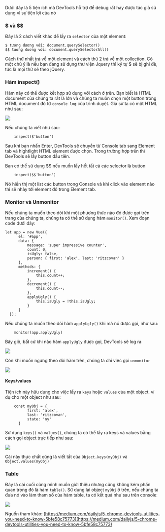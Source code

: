 Dưới đây là 5 tiện ích mà DevTools hỗ trợ để debug rất hay được tác giả sử dụng vì sự tiện lợi của nó

### $ và $$
Đây là 2 cách viết khác để lấy ra `selector` của một element:

```
$ tương đương với: document.querySelector()
$$ tương đương với: document.querySelectorAll()
```

Cách thứ nhất trả về một element và cách thứ 2 trả về một collection.
Có một chú ý là nếu bạn đang sử dụng thư viện Jquery thì ký tự $ sẽ bị ghi đè, tức là mọi thứ sẽ theo jQuery.
### Hàm inspect()
Hàm này có thể được kết hợp sử dụng với cách ở trên. Bạn biết là HTML document của chúng ta rất là lớn và chúng ta muốn chọn một button trong HTML document đó từ `console log` của trình duyệt. Giả sử ta có một HTML như sau:

![](https://images.viblo.asia/a02a8afc-8443-419f-abef-cb495c9e10bd.png)

Nếu chúng ta viết như sau:

```
    inspect($'button')
```
Sau khi bạn nhấn Enter, DevTools sẽ chuyển từ Console tab sang Element tab và hightlight HTML element được chọn.
Trong trường hợp trên thì DevTools sẽ lấy button đầu tiên.

Bạn có thể sử dụng $$ nếu muốn lấy hết tất cả các selector là button

```
    inspect($$'button')
```

Nó hiển thị một list các button trong Console và khi click vào element nào thì sẽ nhảy tới element đó trong Element tab.
### Monitor và Unmonitor
Nếu chúng ta muốn theo dõi khi một phương thức nào đó được gọi trên trang của chúng ta, chúng ta có thể sử dụng hàm `monitor()`.
Xem đoạn code dưới đây:

```
let app = new Vue({
      el: '#app',
      data: {
          message: 'super impressive counter',
          count: 0,
          isUgly: false,
          person: { first: 'alex', last: 'ritzcovan' }
      },
      methods: {
          increment() {
              this.count++;
          },
          decrement() {
              this.count--;
          },
          applyUgly() {
              this.isUgly = !this.isUgly;
          }
      }
  });
```

Nếu chúng ta muốn theo dõi hàm `applyUgly()` khi mà nó được gọi, như sau:

```
    monitor(app.applyUgly)
```
Bây giờ, bất cứ khi nào hàm `applyUgly` được gọi, DevTools sẽ log ra 

![](https://images.viblo.asia/3306517c-c0f5-43f9-b368-52159d19e6bf.png)

Còn khi muốn ngưng theo dõi hàm trên, chúng ta chỉ việc gọi `unmonitor`

![](https://images.viblo.asia/f6921238-7894-45b3-8067-37062824edfc.png)
#### Keys/values
Tiện ích này hữu dụng cho việc lấy ra `keys` hoặc `values` của một object.
ví dụ cho một object như sau:

```
    const myObj = {
          first: 'alex',
          last: 'ritzcovan',
          state: 'ny'
      }
```

Sử dụng `keys()` và `values()`, chúng ta có thể lấy ra keys và values bằng cách gọi object trực tiếp như sau:

![](https://images.viblo.asia/83b3a52e-a51c-455d-b66c-51de215039bb.png)

Cái này thực chất cũng là viết tắt của `Object.keys(myObj)` và `Object.values(myObj)`

### Table
Đây là cái cuối cùng mình muốn giới thiệu nhưng cũng không kém phần quan trọng đó là hàm `table()`.
Sử dụng lại object `myObj` ở trên, nếu chúng ta đưa nó vào làm tham số của hàm table, ta có kết quả như sau trên console:

![](https://images.viblo.asia/e93f8196-24a8-4a87-9c84-9b7f5f107f9b.png)

Nguồn tham khảo: [https://medium.com/dailyjs/5-chrome-devtools-utilities-you-need-to-know-5bfe58c75773](https://medium.com/dailyjs/5-chrome-devtools-utilities-you-need-to-know-5bfe58c75773)
